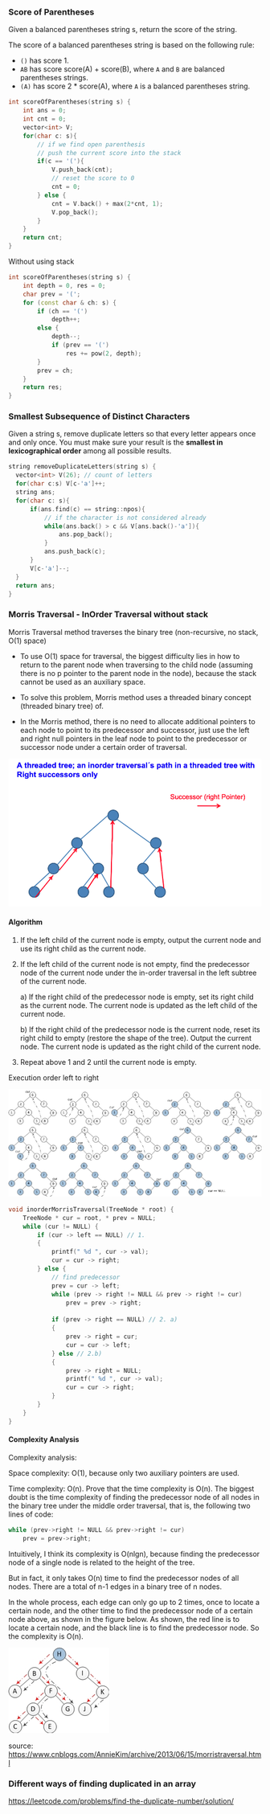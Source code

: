 ### Score of Parentheses

Given a balanced parentheses string s, return the score of the string.

The score of a balanced parentheses string is based on the following rule:

* `()` has score 1.
* `AB` has score score(A) + score(B), where `A` and `B` are balanced parentheses strings.
* `(A)` has score 2 * score(A), where `A` is a balanced parentheses string.


```cpp
int scoreOfParentheses(string s) {
    int ans = 0;
    int cnt = 0;
    vector<int> V;
    for(char c: s){
        // if we find open parenthesis
        // push the current score into the stack
        if(c == '('){
            V.push_back(cnt);
            // reset the score to 0
            cnt = 0;
        } else {
            cnt = V.back() + max(2*cnt, 1);
            V.pop_back();
        }
    }
    return cnt;
}
```

Without using stack

```cpp
int scoreOfParentheses(string s) {
    int depth = 0, res = 0;
    char prev = '(';
    for (const char & ch: s) {
        if (ch == '(')
            depth++;
        else {
            depth--;
            if (prev == '(')
                res += pow(2, depth);
        }
        prev = ch;
    }
    return res;
}
```

### Smallest Subsequence of Distinct Characters

Given a string s, remove duplicate letters so that every letter appears once and only once. You must make sure your result is the **smallest in lexicographical order** among all possible results.

```cpp
string removeDuplicateLetters(string s) {
  vector<int> V(26); // count of letters
  for(char c:s) V[c-'a']++;
  string ans;
  for(char c: s){
      if(ans.find(c) == string::npos){
          // if the character is not considered already
          while(ans.back() > c && V[ans.back()-'a']){
              ans.pop_back();
          }
          ans.push_back(c);
      }
      V[c-'a']--;
  }
  return ans;
}
```
### Morris Traversal - InOrder Traversal without stack

Morris Traversal method traverses the binary tree (non-recursive, no stack, O(1) space)

* To use O(1) space for traversal, the biggest difficulty lies in how to return to the parent node when traversing to the child node (assuming there is no p pointer to the parent node in the node), because the stack cannot be used as an auxiliary space.

* To solve this problem, Morris method uses a threaded binary concept (threaded binary tree) of.
* In the Morris method, there is no need to allocate additional pointers to each node to point to its predecessor and successor, just use the left and right null pointers in the leaf node to point to the predecessor or successor node under a certain order of traversal.

![](images/morris_traversal.png)


#### Algorithm

1. If the left child of the current node is empty, output the current node and use its right child as the current node.

2. If the left child of the current node is not empty, find the predecessor node of the current node under the in-order traversal in the left subtree of the current node.

   a) If the right child of the predecessor node is empty, set its right child as the current node. The current node is updated as the left child of the current node.

   b) If the right child of the predecessor node is the current node, reset its right child to empty (restore the shape of the tree). Output the current node. The current node is updated as the right child of the current node.

3. Repeat above 1 and 2 until the current node is empty.



Execution order left to right

![image](images/morris_trav1.jpg)



```cpp
void inorderMorrisTraversal(TreeNode * root) {
    TreeNode * cur = root, * prev = NULL;
    while (cur != NULL) {
        if (cur -> left == NULL) // 1.
        {
            printf(" %d ", cur -> val);
            cur = cur -> right;
        } else {
            // find predecessor
            prev = cur -> left;
            while (prev -> right != NULL && prev -> right != cur)
                prev = prev -> right;

            if (prev -> right == NULL) // 2. a)
            {
                prev -> right = cur;
                cur = cur -> left;
            } else // 2.b)
            {
                prev -> right = NULL;
                printf(" %d ", cur -> val);
                cur = cur -> right;
            }
        }
    }
}
```

#### Complexity Analysis

Complexity analysis:

Space complexity: O(1), because only two auxiliary pointers are used.

Time complexity: O(n). Prove that the time complexity is O(n). The biggest doubt is the time complexity of finding the predecessor node of all nodes in the binary tree under the middle order traversal, that is, the following two lines of code:

```cpp
while (prev->right != NULL && prev->right != cur)
    prev = prev->right;
```

Intuitively, I think its complexity is O(nlgn), because finding the predecessor node of a single node is related to the height of the tree. 

But in fact, it only takes O(n) time to find the predecessor nodes of all nodes. There are a total of n-1 edges in a binary tree of n nodes. 

In the whole process, each edge can only go up to 2 times, once to locate a certain node, and the other time to find the predecessor node of a certain node above, as shown in the figure below. As shown, the red line is to locate a certain node, and the black line is to find the predecessor node. So the complexity is O(n).

![image](images/morris_trav2.jpg)

source: https://www.cnblogs.com/AnnieKim/archive/2013/06/15/morristraversal.html


### Different ways of finding duplicated in an array

https://leetcode.com/problems/find-the-duplicate-number/solution/
